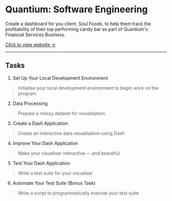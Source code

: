 # Quantium: Software Engineering

Create a dashboard for you client, Soul Foods, to help them track the profitability of their top performing candy bar as part of Quantium's Financial Services Business.

[Click to view website →](https://www.theforage.com/virtual-experience/jhiG2W9K8KLZK8nXP/quantium/quantium:-software-engineering-virtual-experience-program)

---

## Tasks

1. Set Up Your Local Development Environment
  > Initialise your local development environment to begin work on the program

2. Data Processing
  > Prepare a messy dataset for visualisation

3. Create a Dash Application
  > Create an interactive data visualisation using Dash

4. Improve Your Dash Application
  > Make your visualiser interactive — and beautiful

5. Test Your Dash Application
  > Write a test suite for your visualiser

6. Automate Your Test Suite (Bonus Task)
  > Write a script to programmatically execute your test suite
